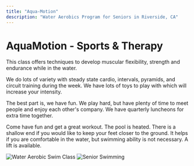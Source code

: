 ```yaml
---
title: "Aqua-Motion"
description: "Water Aerobics Program for Seniors in Riverside, CA"
---
```


# AquaMotion - Sports & Therapy

This class offers techniques to develop muscular flexibility, strength and endurance while in the water.  

We do lots of variety with steady state cardio, intervals, pyramids, and circuit training during the week. We have lots of toys to play with which will increase your intensity.  

The best part is, we have fun.  We play hard, but have plenty of time to meet people and enjoy each other's company. We have quarterly luncheons for extra time together.  

Come have fun and get a great workout.  The pool is heated. There is a shallow end if you would like to keep your feet closer to the ground. It helps if you are comfortable in the water, but swimming ability is not necessary. A lift is available.  

![Water Aerobic Swim Class][swimmers]
![Senior Swimming][lap]

[lap]: http://content.inlandsplash.org/photos/water-aerobics-element-051.jpg
[swimmers]: http://content.inlandsplash.org/photos/water-aerobics-element-060.jpg
